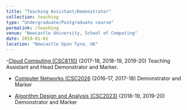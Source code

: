 ```yaml
---
title: "Teaching Assistant/Demonstrator"
collection: teaching
type: "Undergraduate/Postgraduate course"
permalink: /teaching
venue: "Newcastle University, School of Computing"
date: 2019-01-01
location: "Newcastle Upon Tyne, UK"
---
```




-[Cloud Computing (CSC8110)](https://www.ncl.ac.uk/module-catalogue/module.php?code=CSC8110) (2017-18, 2018-19, 2019-20)
Teaching Assistant and Head Demonstrator and Marker.


- [Computer Networks (CSC2026](https://www.ncl.ac.uk/module-catalogue/module.php?code=CSC2026) (2016-17, 2017-18)
Demonstrator and Marker


- [Algorithm Design and Analysis (CSC2023)](https://www.ncl.ac.uk/module-catalogue/module.php?code=CSC2023) (2018-19, 2019-20)
Demonstrator and Marker



